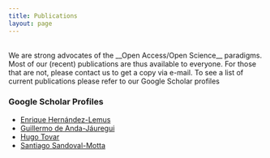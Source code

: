 ```yaml
---
title: Publications
layout: page
---
```

<br/>
We are strong advocates of the __Open Access/Open Science__ paradigms. Most of our (recent) publications are thus available to everyone. For those that are not, please contact us to get a copy via e-mail. To see a list of current publications please refer to our Google Scholar profiles

### Google Scholar Profiles
* [Enrique Hernández-Lemus](https://scholar.google.com/citations?hl=es&user=0Y6rf6YAAAAJ&view_op=list_works&sortby=pubdate)
* [Guillermo de Anda-Jáuregui](https://scholar.google.com/citations?hl=es&user=PHmwH_AAAAAJ&view_op=list_works&sortby=pubdate)
* [Hugo Tovar](https://scholar.google.com.mx/citations?user=iEQS3dsAAAAJ&hl&view_op=list_works&sortby=pubdate)
* [Santiago Sandoval-Motta](https://scholar.google.com/citations?hl=es&user=1Ud8j-UAAAAJ&view_op=list_works&sortby=pubdate) 

